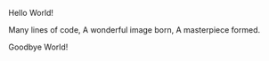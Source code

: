 Hello World!



Many lines of code,
A wonderful image born,
A masterpiece formed.









Goodbye World!